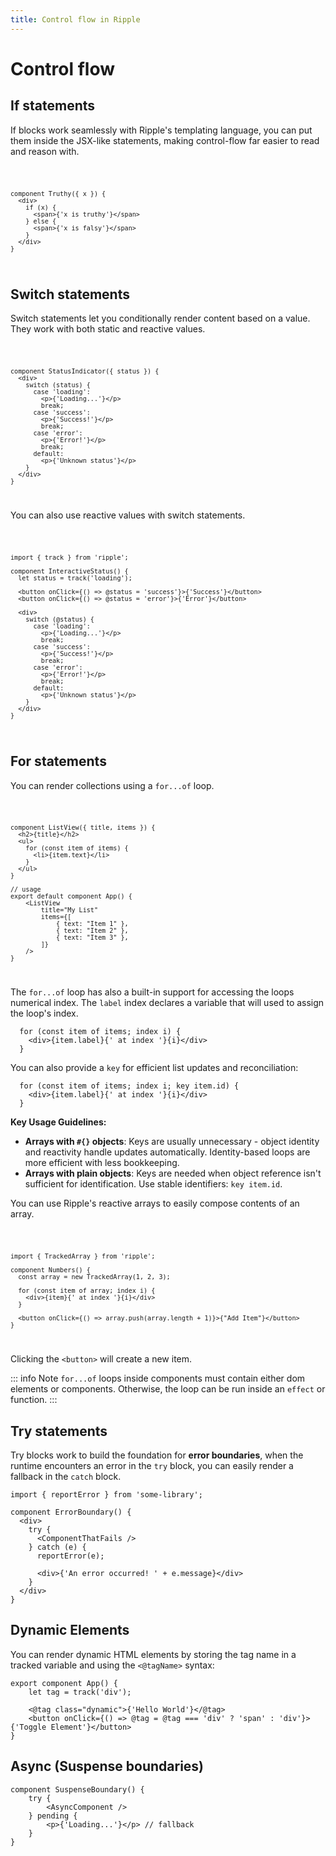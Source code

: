 ```yaml
---
title: Control flow in Ripple
---
```


# Control flow

## If statements

If blocks work seamlessly with Ripple's templating language, you can put them
inside the JSX-like statements, making control-flow far easier to read and
reason with.

<Code>

```ripple
component Truthy({ x }) {
  <div>
    if (x) {
      <span>{'x is truthy'}</span>
    } else {
      <span>{'x is falsy'}</span>
    }
  </div>
}
```

</Code>

## Switch statements

Switch statements let you conditionally render content based on a value. They work with both static and reactive values.

<Code>

```ripple
component StatusIndicator({ status }) {
  <div>
    switch (status) {
      case 'loading':
        <p>{'Loading...'}</p>
        break;
      case 'success':
        <p>{'Success!'}</p>
        break;
      case 'error':
        <p>{'Error!'}</p>
        break;
      default:
        <p>{'Unknown status'}</p>
    }
  </div>
}
```

</Code>

You can also use reactive values with switch statements.

<Code>

```ripple
import { track } from 'ripple';

component InteractiveStatus() {
  let status = track('loading');

  <button onClick={() => @status = 'success'}>{'Success'}</button>
  <button onClick={() => @status = 'error'}>{'Error'}</button>

  <div>
    switch (@status) {
      case 'loading':
        <p>{'Loading...'}</p>
        break;
      case 'success':
        <p>{'Success!'}</p>
        break;
      case 'error':
        <p>{'Error!'}</p>
        break;
      default:
        <p>{'Unknown status'}</p>
    }
  </div>
}
```

</Code>

## For statements

You can render collections using a `for...of` loop.

<Code>

```ripple
component ListView({ title, items }) {
  <h2>{title}</h2>
  <ul>
    for (const item of items) {
      <li>{item.text}</li>
    }
  </ul>
}

// usage
export default component App() {
	<ListView
		title="My List"
		items={[
			{ text: "Item 1" },
			{ text: "Item 2" },
			{ text: "Item 3" },
		]}
	/>
}
```

</Code>

The `for...of` loop has also a built-in support for accessing the loops
numerical index. The `label` index declares a variable that will used to assign
the loop's index.

```ripple
  for (const item of items; index i) {
    <div>{item.label}{' at index '}{i}</div>
  }
```

You can also provide a `key` for efficient list updates and reconciliation:

```ripple
  for (const item of items; index i; key item.id) {
    <div>{item.label}{' at index '}{i}</div>
  }
```

**Key Usage Guidelines:**

- **Arrays with `#{}` objects**: Keys are usually unnecessary - object identity and reactivity handle updates automatically. Identity-based loops are more efficient with less bookkeeping.
- **Arrays with plain objects**: Keys are needed when object reference isn't sufficient for identification. Use stable identifiers: `key item.id`.

You can use Ripple's reactive arrays to easily compose contents of an array.

<Code>

```ripple
import { TrackedArray } from 'ripple';

component Numbers() {
  const array = new TrackedArray(1, 2, 3);

  for (const item of array; index i) {
    <div>{item}{' at index '}{i}</div>
  }

  <button onClick={() => array.push(array.length + 1)}>{"Add Item"}</button>
}
```

</Code>

Clicking the `<button>` will create a new item.

::: info Note
`for...of` loops inside components must contain either dom elements or
components. Otherwise, the loop can be run inside an `effect` or function.
:::

## Try statements

Try blocks work to build the foundation for **error boundaries**, when the
runtime encounters an error in the `try` block, you can easily render a fallback
in the `catch` block.

```ripple
import { reportError } from 'some-library';

component ErrorBoundary() {
  <div>
    try {
      <ComponentThatFails />
    } catch (e) {
      reportError(e);

      <div>{'An error occurred! ' + e.message}</div>
    }
  </div>
}
```

## Dynamic Elements

You can render dynamic HTML elements by storing the tag name in a tracked variable and using the `<@tagName>` syntax:

```ripple
export component App() {
	let tag = track('div');

	<@tag class="dynamic">{'Hello World'}</@tag>
	<button onClick={() => @tag = @tag === 'div' ? 'span' : 'div'}>{'Toggle Element'}</button>
}
```

## Async (Suspense boundaries) <Badge type="warning" text="Experimental" />

```ripple
component SuspenseBoundary() {
	try {
		<AsyncComponent />
	} pending {
		<p>{'Loading...'}</p> // fallback
	}
}
```
